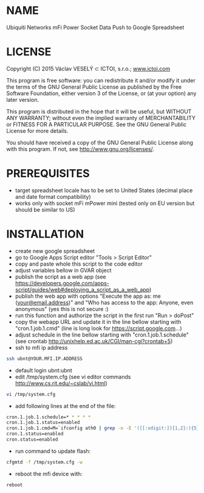 # NAME

Ubiquiti Networks mFi Power Socket Data Push to Google Spreadsheet

# LICENSE

Copyright (C) 2015 Václav VESELÝ ⊂ ICTOI, s.r.o.; www.ictoi.com

This program is free software: you can redistribute it and/or modify
it under the terms of the GNU General Public License as published by
the Free Software Foundation, either version 3 of the License, or
(at your option) any later version.

This program is distributed in the hope that it will be useful,
but WITHOUT ANY WARRANTY; without even the implied warranty of
MERCHANTABILITY or FITNESS FOR A PARTICULAR PURPOSE.  See the
GNU General Public License for more details.

You should have received a copy of the GNU General Public License
along with this program.  If not, see <http://www.gnu.org/licenses/>.

# PREREQUISITES

* target spreadsheet locale has to be set to United States (decimal place and date format compatibility)
* works only with socket mFi mPower mini (tested only on EU version but should be similar to US)

# INSTALLATION

* create new google spreadsheet
* go to Google Apps Script editor "Tools > Script Editor"
* copy and paste whole this script to the code editor
* adjust variables bellow in GVAR object
* publish the script as a web app (see https://developers.google.com/apps-script/guides/web#deploying_a_script_as_a_web_app)
* publish the web app with options "Execute the app as: me (your@email.address)" and "Who has access to the app: Anyone, even anonymous" (yes this is not secure :)
* run this function and authorize the script in the first run "Run > doPost"
* copy the webapp URL and update it in the line bellow starting with "cron.1.job.1.cmd" (line is long look for https://script.google.com...)
* adjust schedule in the line bellow starting with "cron.1.job.1.schedule" (see crontab http://unixhelp.ed.ac.uk/CGI/man-cgi?crontab+5)
* ssh to mfi ip address

``` bash
ssh ubnt@YOUR.MFI.IP.ADDRESS
```

* default login ubnt:ubnt
* edit /tmp/system.cfg (see vi editor commands http://www.cs.rit.edu/~cslab/vi.html)

``` bash
vi /tmp/system.cfg
```

* add following lines at the end of the file:

``` bash
cron.1.job.1.schedule=* * * * *
cron.1.job.1.status=enabled
cron.1.job.1.cmd=M=`ifconfig ath0 | grep -o -E '([[:xdigit:]]{1,2}:){5}[[:xdigit:]]{1,2}'`;P=`cat /proc/power/pf1`;R=`cat /proc/power/relay1`;V=`cat /proc/power/v_rms1`;I=`cat /proc/power/i_rms1`;(/usr/bin/wget -b --no-cookies -4 --tries=1 -o /dev/null -O /dev/null --no-check-certificate --secure-protocol=auto --post-data="mac=$M&pf1=$P&relay1=$R&v_rms1=$V&i_rms1=$I" https://script.google.com/macros/s/YOUR_WEBSERVICE_ID/exec) >/dev/null 2>&1
cron.1.status=enabled
cron.status=enabled
```

* run command to update flash:

``` bash
cfgmtd -f /tmp/system.cfg -w
```

* reboot the mfi device with:

``` bash
reboot
```
